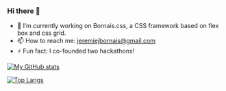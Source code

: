 ### Hi there 👋

- 🔭 I’m currently working on Bornais.css, a CSS framework based on flex box and css grid.
- 📫 How to reach me: jeremiejbornais@gmail.com
- ⚡ Fun fact: I co-founded two hackathons!

[![My GitHub stats](https://github-readme-stats.vercel.app/api?username=jere-mie&count_private=true&show_icons=true&include_all_commits=true&theme=merko)](https://github.com/jere-mie/github-readme-stats)

[![Top Langs](https://github-readme-stats.vercel.app/api/top-langs/?username=jere-mie&layout=compact&theme=merko)](https://github.com/jere-mie/github-readme-stats)
